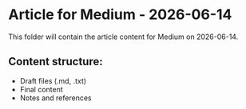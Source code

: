 # Article for Medium - 2026-06-14

This folder will contain the article content for Medium on 2026-06-14.

## Content structure:
- Draft files (.md, .txt)
- Final content
- Notes and references
